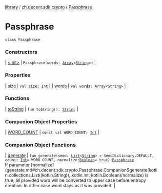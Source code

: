 [library](../../index.md) / [ch.decent.sdk.crypto](../index.md) / [Passphrase](./index.md)

# Passphrase

`class Passphrase`

### Constructors

| [&lt;init&gt;](-init-.md) | `Passphrase(words: `[`Array`](https://kotlinlang.org/api/latest/jvm/stdlib/kotlin/-array/index.html)`<`[`String`](https://kotlinlang.org/api/latest/jvm/stdlib/kotlin/-string/index.html)`>)` |

### Properties

| [size](size.md) | `val size: `[`Int`](https://kotlinlang.org/api/latest/jvm/stdlib/kotlin/-int/index.html) |
| [words](words.md) | `val words: `[`Array`](https://kotlinlang.org/api/latest/jvm/stdlib/kotlin/-array/index.html)`<`[`String`](https://kotlinlang.org/api/latest/jvm/stdlib/kotlin/-string/index.html)`>` |

### Functions

| [toString](to-string.md) | `fun toString(): `[`String`](https://kotlinlang.org/api/latest/jvm/stdlib/kotlin/-string/index.html) |

### Companion Object Properties

| [WORD_COUNT](-w-o-r-d_-c-o-u-n-t.md) | `const val WORD_COUNT: `[`Int`](https://kotlinlang.org/api/latest/jvm/stdlib/kotlin/-int/index.html) |

### Companion Object Functions

| [generate](generate.md) | `fun generate(seed: `[`List`](https://kotlinlang.org/api/latest/jvm/stdlib/kotlin.collections/-list/index.html)`<`[`String`](https://kotlinlang.org/api/latest/jvm/stdlib/kotlin/-string/index.html)`> = SeedDictionary.DEFAULT, count: `[`Int`](https://kotlinlang.org/api/latest/jvm/stdlib/kotlin/-int/index.html)` = WORD_COUNT, normalize: `[`Boolean`](https://kotlinlang.org/api/latest/jvm/stdlib/kotlin/-boolean/index.html)` = true): `[`Passphrase`](./index.md)<br>If parameter [normalize](generate.md#ch.decent.sdk.crypto.Passphrase.Companion$generate(kotlin.collections.List((kotlin.String)), kotlin.Int, kotlin.Boolean)/normalize) is true, all provided word will be converted to upper case before entropy creation. In other case word stays as it was provided. |

